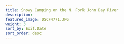 ```yaml
---
title: Snowy Camping on the N. Fork John Day River
description: 
featured_image: DSCF4771.JPG
weight: 3
sort_by: Exif.Date
sort_order: desc
---
```

